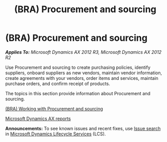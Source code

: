 ﻿---
title: (BRA) Procurement and sourcing
TOCTitle: (BRA) Procurement and sourcing
ms:assetid: e4f5f63b-6633-4b18-b29b-26c166e30d27
ms:mtpsurl: https://technet.microsoft.com/en-us/library/JJ663957(v=AX.60)
ms:contentKeyID: 49384536
ms.date: 04/18/2014
mtps_version: v=AX.60
f1_keywords:
- procurement
- BRA
- sourcing
- brazil
---

# (BRA) Procurement and sourcing 


_**Applies To:** Microsoft Dynamics AX 2012 R3, Microsoft Dynamics AX 2012 R2_

Use Procurement and sourcing to create purchasing policies, identify suppliers, onboard suppliers as new vendors, maintain vendor information, create agreements with your vendors, order items and services, maintain purchase orders, and confirm receipt of products.

The topics in this section provide information about Procurement and sourcing.

[(BRA) Working with Procurement and sourcing](bra-working-with-procurement-and-sourcing.md)

[Microsoft Dynamics AX reports](microsoft-dynamics-ax-reports.md)

  
**Announcements:** To see known issues and recent fixes, use [Issue search](http://go.microsoft.com/fwlink/?linkid=389258) in [Microsoft Dynamics Lifecycle Services](http://go.microsoft.com/fwlink/?linkid=306505) (LCS).

